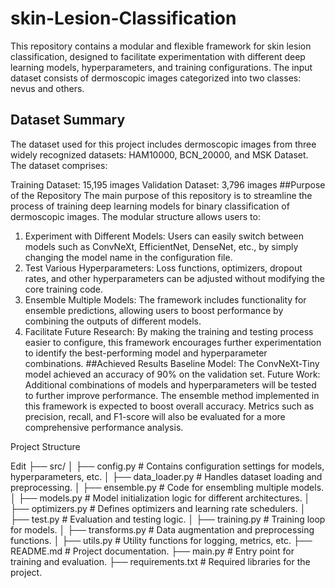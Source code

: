# skin-Lesion-Classification
This repository contains a modular and flexible framework for skin lesion classification, designed to facilitate experimentation with different deep learning models, hyperparameters, and training configurations. The input dataset consists of dermoscopic images categorized into two classes: nevus and others.

## Dataset Summary
The dataset used for this project includes dermoscopic images from three widely recognized datasets: HAM10000, BCN_20000, and MSK Dataset. The dataset comprises:

Training Dataset: 15,195 images
Validation Dataset: 3,796 images
##Purpose of the Repository
The main purpose of this repository is to streamline the process of training deep learning models for binary classification of dermoscopic images. The modular structure allows users to:

1. Experiment with Different Models: Users can easily switch between models such as ConvNeXt, EfficientNet, DenseNet, etc., by simply changing the model name in the configuration file.
2. Test Various Hyperparameters: Loss functions, optimizers, dropout rates, and other hyperparameters can be adjusted without modifying the core training code.
3. Ensemble Multiple Models: The framework includes functionality for ensemble predictions, allowing users to boost performance by combining the outputs of different models.
4. Facilitate Future Research: By making the training and testing process easier to configure, this framework encourages further experimentation to identify the best-performing model and hyperparameter combinations.
##Achieved Results
Baseline Model: The ConvNeXt-Tiny model achieved an accuracy of 90% on the validation set.
Future Work:
Additional combinations of models and hyperparameters will be tested to further improve performance.
The ensemble method implemented in this framework is expected to boost overall accuracy.
Metrics such as precision, recall, and F1-score will also be evaluated for a more comprehensive performance analysis.

Project Structure

Edit
├── src/
│   ├── config.py         # Contains configuration settings for models, hyperparameters, etc.
│   ├── data_loader.py    # Handles dataset loading and preprocessing.
│   ├── ensemble.py       # Code for ensembling multiple models.
│   ├── models.py         # Model initialization logic for different architectures.
│   ├── optimizers.py     # Defines optimizers and learning rate schedulers.
│   ├── test.py           # Evaluation and testing logic.
│   ├── training.py       # Training loop for models.
│   ├── transforms.py     # Data augmentation and preprocessing functions.
│   ├── utils.py          # Utility functions for logging, metrics, etc.
├── README.md             # Project documentation.
├── main.py               # Entry point for training and evaluation.
├── requirements.txt      # Required libraries for the project.
